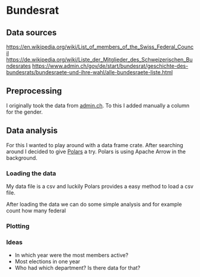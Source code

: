 # Bundesrat

## Data sources

<https://en.wikipedia.org/wiki/List_of_members_of_the_Swiss_Federal_Council>
<https://de.wikipedia.org/wiki/Liste_der_Mitglieder_des_Schweizerischen_Bundesrates>
<https://www.admin.ch/gov/de/start/bundesrat/geschichte-des-bundesrats/bundesraete-und-ihre-wahl/alle-bundesraete-liste.html>

## Preprocessing

I originally took the data from [admin.ch](https://www.admin.ch/gov/de/start/bundesrat/geschichte-des-bundesrats/bundesraete-und-ihre-wahl/alle-bundesraete-liste.html). To this I added manually a column for the gender.

## Data analysis

For this I wanted to play around with a data frame crate. After searching around I decided to give [Polars](https://crates.io/crates/polars) a try. Polars is using Apache Arrow in the background.

### Loading the data

My data file is a csv and luckily Polars provides a easy method to load a csv file. 

After loading the data we can do some simple analysis and for example count how many federal 

### Plotting

### Ideas

- In which year were the most members active?
- Most elections in one year
- Who had which department? Is there data for that?
